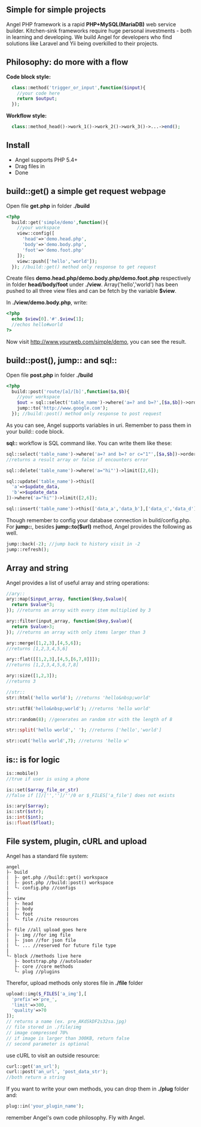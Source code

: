 ## Simple for simple projects
Angel PHP framework is a rapid **PHP+MySQL(MariaDB)** web service builder. Kitchen-sink frameworks require huge personal investments - both in learning and developing. We build Angel for developers who find solutions like Laravel and Yii being overkilled to their projects.


## Philosophy: do more with a flow
**Code block style:**
```PHP
  class::method('trigger_or_input',function($input){
    //your code here
    return $output;
  });
```

**Workflow style:**
```PHP
  class::method_head()->work_1()->work_2()->work_3()->...->end();
```


## Install
- Angel supports PHP 5.4+
- Drag files in
- Done


## **build::get()** a simple get request webpage
Open file **get.php** in folder **./build**
```PHP
<?php
  build::get('simple/demo',function(){
    //your workspace
    view::config([
      'head'=>'demo.head.php',
      'body'=>'demo.body.php',
      'foot'=>'demo.foot.php'
    ]);
    view::push(['hello','world']);
  }); //build::get() method only response to get request
```
Create files **demo.head.php/demo.body.php/demo.foot.php** respectively in folder **head/body/foot** under **./view**. Array('hello','world') has been pushed to all three view files and can be fetch by the variable **$view**.

In **./view/demo.body.php**, write:
```PHP
<?php
  echo $view[0].'#'.$view[1];
  //echos hello#world
?>
```
Now visit http://www.yourweb.com/simple/demo, you can see the result.


## build::post(), jump:: and sql::
Open file **post.php** in folder **./build**
```PHP
<?php
  build::post('route/[a]/[b]',function($a,$b){
    //your workspace
    $out = sql::select('table_name')->where('a=? and b=?',[$a,$b])->order('a')->by('desc')->limit(5);
    jump::to('http://www.google.com');
  }); //build::post() method only response to post request
```
As you can see, Angel supports variables in uri. Remember to pass them in your build:: code block.

**sql::** workflow is SQL command like. You can write them like these:
```PHP
sql::select('table_name')->where('a=? and b=? or c="1"',[$a,$b])->order('a')->by('desc')->limit(5);
//returns a result array or false if encounters error

sql::delete('table_name')->where('a="hi"')->limit([2,6]);

sql::update('table_name')->this([
  'a'=>$update_data,
  'b'=>$update_data
])->where('a="hi"')->limit([2,6]);

sql::insert('table_name')->this(['data_a','data_b'],['data_c','data_d']);
```
Though remember to config your database connection in build/config.php. For **jump::**, besides **jump::to($url)** method, Angel provides the following as well.
```PHP
jump::back(-2); //jump back to history visit in -2
jump::refresh();
```

## Array and string
Angel provides a list of useful array and string operations:
```PHP
//ary::
ary::map($input_array, function($key,$value){
  return $value*3;
}); //returns an array with every item multiplied by 3

ary::filter(input_array, function($key,$value){
  return $value>3;
}); //returns an array with only items larger than 3

ary::merge([1,2,3],[4,5,6]);
//returns [1,2,3,4,5,6]

ary::flat([[1,2,3],[4,5,[6,7,8]]]);
//returns [1,2,3,4,5,6,7,8]

ary::size([1,2,3]);
//returns 3

//str::
str::html('hello world'); //returns 'hello&nbsp;world'

str::utf8('hello&nbsp;world'); //returns 'hello world'

str::random(8); //generates an random str with the length of 8

str::split('hello world',' '); //returns ['hello','world']

str::cut('hello world',7); //returns 'hello w'
```

## is:: is for logic
```PHP
is::mobile()
//true if user is using a phone

is::set($array_file_or_str)
//false if []/['','']/''/0 or $_FILES['a_file'] does not exists

is::ary($array);
is::str($str);
is::int($int);
is::float($float);
```
## File system, plugin, cURL and upload
Angel has a standard file system:
```
angel
├- build
|  ├- get.php //build::get() workspace
|  ├- post.php //build::post() workspace
|  └- config.php //configs
|
├- view
|  ├- head
|  ├- body
|  ├- foot
|  └- file //site resources
|
├- file //all upload goes here
|  ├- img //for img file
|  ├- json //for json file
|  └- ... //reserved for future file type
|
└- block //methods live here
   ├- bootstrap.php //autoloader
   ├- core //core methods
   └- plug //plugins
```

Therefor, upload methods only stores file in **./file** folder
```PHP
upload::img($_FILES['a_img'],[
  'prefix'=>'pre_',
  'limit'=>300,
  'quality'=>70
]);
// returns a name (ex. pre_AKdSkDF2s32sa.jpg)
// file stored in ./file/img
// image compressed 70%
// if image is larger than 300KB, return false
// second parameter is optional
```

use cURL to visit an outside resource:
```PHP
curl::get('an_url');
curl::post('an_url', 'post_data_str');
//both return a string
```

If you want to write your own methods, you can drop them in **./plug** folder and:
```PHP
plug::in('your_plugin_name');
```
remember Angel's own code philosophy. Fly with Angel.
